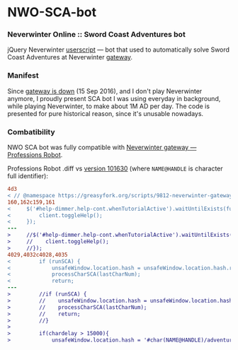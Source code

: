 # NWO-SCA-bot
### Neverwinter Online :: Sword Coast Adventures bot
jQuery Neverwinter [userscript](https://greasyfork.org/en) — bot that used to automatically solve Sword Coast Adventures at Neverwinter [gateway](http://gateway.playneverwinter.com).

### Manifest
Since [gateway is down](http://www.arcgames.com/en/games/neverwinter/news/detail/10161142-gateway-closing-down) (15 Sep 2016), and I don't play Neverwinter anymore, I proudly present SCA bot I was using everyday in background, while playing Neverwinter, to make about 1M AD per day.
The code is presented for pure historical reason, since it's unusable nowadays.

### Combatibility
NWO SCA bot was fully compatible with [Neverwinter gateway — Professions Robot](https://greasyfork.org/pl/scripts/9812-neverwinter-gateway-professions-robot/code?version=101630).

Professions Robot .diff vs [version 101630](https://greasyfork.org/pl/scripts/9812-neverwinter-gateway-professions-robot/code?version=101630) (where `NAME@HANDLE` is character full identifier):
```diff
4d3
< // @namespace https://greasyfork.org/scripts/9812-neverwinter-gateway-professions-robot/
160,162c159,161
<     $('#help-dimmer.help-cont.whenTutorialActive').waitUntilExists(function() {
<         client.toggleHelp();
<     });
---
>     //$('#help-dimmer.help-cont.whenTutorialActive').waitUntilExists(function() {
>     //    client.toggleHelp();
>     //});
4029,4032c4028,4035
<         if (runSCA) {
<             unsafeWindow.location.hash = unsafeWindow.location.hash.replace(/\)\/.+/, ')' + "/adventures");
<             processCharSCA(lastCharNum);
<             return;
---
>         //if (runSCA) {
>         //    unsafeWindow.location.hash = unsafeWindow.location.hash.replace(/\)\/.+/, ')' + "/adventures");
>         //    processCharSCA(lastCharNum);
>         //    return;
>         //}
>         
>         if(chardelay > 15000){
>             unsafeWindow.location.hash = '#char(NAME@HANDLE)/adventures';
```
